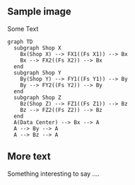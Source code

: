 
## Sample image

Some Text 

```kroki imgType="mermaid" imgAlt="An image"
graph TD
  subgraph Shop X
    Bx(Shop X) --> FX1((Fs X1)) --> Bx
    Bx --> FX2((Fs X2)) --> Bx
  end
  subgraph Shop Y
    By(Shop Y) --> FY1((Fs Y1)) --> By
    By --> FY2((Fs Y2)) --> By
  end
  subgraph Shop Z
    Bz(Shop Z) --> FZ1((Fs Z1)) --> Bz
    Bz --> FZ2((Fs Z2)) --> Bz
  end
  A(Data Center) --> Bx --> A
  A --> By --> A
  A --> Bz --> A
```

## More text

Something interesting to say ....